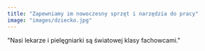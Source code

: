 ```yaml
---
title: "Zapewniamy im nowoczesny sprzęt i narzędzia do pracy"
image: "images/dziecko.jpg"
---
```


"Nasi lekarze i pielęgniarki są światowej klasy fachowcami."
